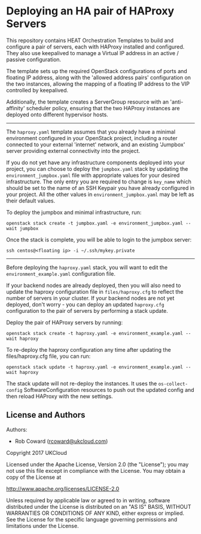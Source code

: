 # Deploying an HA pair of HAProxy Servers

This repository contains HEAT Orchestration Templates to build and configure a pair of servers, each with HAProxy installed and configured. They also use keepalived to manage a Virtual IP address in an active / passive configuration.

The template sets up the required OpenStack configurations of ports and floating IP address, along with the 'allowed address pairs' configuration on the two instances, allowing the mapping of a floating IP address to the VIP controlled by keepalived.

Additionally, the template creates a ServerGroup resource with an 'anti-affinity' scheduler policy, ensuring that the two HAProxy instances are deployed onto different hypervisor hosts.

----------

The `haproxy.yaml` template assumes that you already have a minimal environment configured in your OpenStack project, including a router connected to your external 'internet' network,
and an existing 'Jumpbox' server providing external connectivity into the project. 

If you do not yet have any infrastructure components deployed into your project, you can choose to deploy the `jumpbox.yaml`  stack by updating the `environment_jumpbox.yaml` file with
appropriate values for your desired infrastructure. The only entry you are required to change is `key_name` which should be set to the name of an SSH Keypair you have already configured in your project. All the other values in `environment_jumpbox.yaml` may be left as their default values.

To deploy the jumpbox and minimal infrastructure, run:
```
openstack stack create -t jumpbox.yaml -e environment_jumpbox.yaml --wait jumpbox
```

Once the stack is complete, you will be able to login to the jumpbox server:
```
ssh centos@<floating ip> -i ~/.ssh/mykey.private
```
----------
Before deploying the `haproxy.yaml` stack, you will want to edit the `environment_example.yaml` configuration file. 

If your backend nodes are already deployed, then you will also need to update the haproxy configuration file in `files/haproxy.cfg` to reflect the number of servers in your cluster. If your backend nodes are not yet deployed, don't worry - you can deploy an updated `haproxy.cfg` configuration to the pair of servers by performing a stack update.

Deploy the pair of HAProxy servers by running:
```
openstack stack create -t haproxy.yaml -e environment_example.yaml --wait haproxy
```
To re-deploy the haproxy configuration any time after updating the files/haproxy.cfg file, you can run:
```
openstack stack update -t haproxy.yaml -e environment_example.yaml --wait haproxy
```
The stack update will not re-deploy the instances. It uses the `os-collect-config` SoftwareConfiguration resources to push out the updated config and then reload HAProxy with the new settings.


License and Authors
-------------------
Authors:
  * Rob Coward (rcoward@ukcloud.com)

Copyright 2017 UKCloud

Licensed under the Apache License, Version 2.0 (the "License"); you may not use this file except in compliance with the License. You may obtain a copy of the License at

http://www.apache.org/licenses/LICENSE-2.0

Unless required by applicable law or agreed to in writing, software distributed under the License is distributed on an "AS IS" BASIS, WITHOUT WARRANTIES OR CONDITIONS OF ANY KIND, either express or implied. See the License for the specific language governing permissions and limitations under the License.